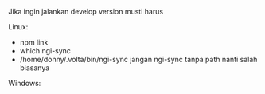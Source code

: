 Jika ingin jalankan develop version musti harus

Linux:
- npm link
- which ngi-sync
- /home/donny/.volta/bin/ngi-sync jangan ngi-sync tanpa path nanti salah biasanya

Windows: